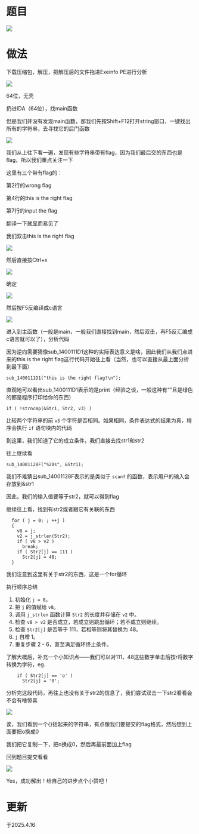 # 题目

![](https://cdn.nlark.com/yuque/0/2025/png/53467226/1744803292857-1e42eb0e-4098-44f8-8ab9-dfe178e3075a.png)

# 做法

下载压缩包，解压，把解压后的文件拖进Exeinfo PE进行分析

![](https://cdn.nlark.com/yuque/0/2025/png/53467226/1744803659062-2123098e-c742-4f46-8108-2fca933bf719.png)

64位，无壳

扔进IDA（64位），找main函数

但是我们并没有发现main函数，那我们先按Shift+F12打开string窗口，一键找出所有的字符串，去寻找它的后门函数

![](https://cdn.nlark.com/yuque/0/2025/png/53467226/1744804141404-9f671351-808c-4430-afa4-ecd37272dad4.png)

我们从上往下看一遍，发现有些字符串带有flag，因为我们最后交的东西也是flag，所以我们重点关注一下

这里有三个带有flag的：

第2行的wrong flag

第4行的this is the right flag

第7行的input the flag

翻译一下就显而易见了

我们双击this is the right flag

![](https://cdn.nlark.com/yuque/0/2025/png/53467226/1744804410581-5308c45a-7c03-424d-8feb-0d484f0497cc.png)

然后直接按Ctrl+x

![](https://cdn.nlark.com/yuque/0/2025/png/53467226/1744804433744-6fdbe712-fbdf-4a3b-b677-d9cd6d61ce07.png)

确定

![](https://cdn.nlark.com/yuque/0/2025/png/53467226/1744804454663-72338a9f-24d3-4225-a5e0-c0756ba9bdd5.png)

然后按F5反编译成c语言

![](https://cdn.nlark.com/yuque/0/2025/png/53467226/1744804587483-9ab43237-8681-46a1-94cd-8e6cd18916fd.png)

进入到主函数（一般是main，一般我们直接找到main，然后双击，再F5反汇编成c语言就可以了），分析代码

因为逆向需要猜像sub_1400111D1这种的实际表达意义是啥，因此我们从我们点进来的this is the right flag这行代码开始往上看（当然，也可以直接从最上面分析到最下面）

```
sub_1400111D1("this is the right flag!\n");
```

直观地可以看出sub_1400111D1表示的是print（经验之谈，一般这种有“”且是绿色的都是程序打印给你的东西）

```
if ( !strncmp(&Str1, Str2, v3) )
```

比较两个字符串的前 `v3` 个字符是否相同。如果相同，条件表达式的结果为真，程序会执行 `if` 语句块内的代码

到这里，我们知道了它的成立条件，我们直接去找str1和str2

往上继续看

```
sub_14001128F("%20s", &Str1);
```

我们不难猜出sub_14001128F表示的是类似于 `scanf` 的函数，表示用户的输入会存放到&str1

因此，我们的输入值要等于str2，就可以得到flag

继续往上看，找到有str2或者跟它有关联的东西

```
  for ( j = 0; ; ++j )
  {
    v8 = j;
    v2 = j_strlen(Str2);
    if ( v8 > v2 )
      break;
    if ( Str2[j] == 111 )
      Str2[j] = 48;
  }
```

我们注意到这里有关于str2的东西，这是一个for循环

执行顺序总结

1. 初始化 `j = 0`。
2. 把 `j` 的值赋给 `v8`。
3. 调用 `j_strlen` 函数计算 `Str2` 的长度并存储在 `v2` 中。
4. 检查 `v8 > v2` 是否成立，若成立则跳出循环；若不成立则继续。
5. 检查 `Str2[j]` 是否等于 111，若相等则将其替换为 48。
6. `j` 自增 1。
7. 重复步骤 2 - 6，直至满足循环终止条件。

了解大概后，补充一个小知识点——我们可以对111，48这些数字单击后按r将数字转换为字符，eg.

```
    if ( Str2[j] == 'o' )
      Str2[j] = '0';
```

分析完这段代码，再往上也没有关于str2的信息了，我们尝试双击一下str2看看会不会有啥惊喜

![](https://cdn.nlark.com/yuque/0/2025/png/53467226/1744807159671-749b5f10-003c-461b-a38c-c4bbaa74855a.png)

诶，我们看到一个{}括起来的字符串，有点像我们要提交的flag格式，然后想到上面要把o换成0

我们把它复制一下，把o换成0，然后再最前面加上flag

回到题目提交看看

![](https://cdn.nlark.com/yuque/0/2025/png/53467226/1744807291191-b99d7e1f-4f2c-4553-9e2e-e298ac704331.png)

Yes，成功解出！给自己的进步点个小赞吧！

# 更新

于2025.4.16